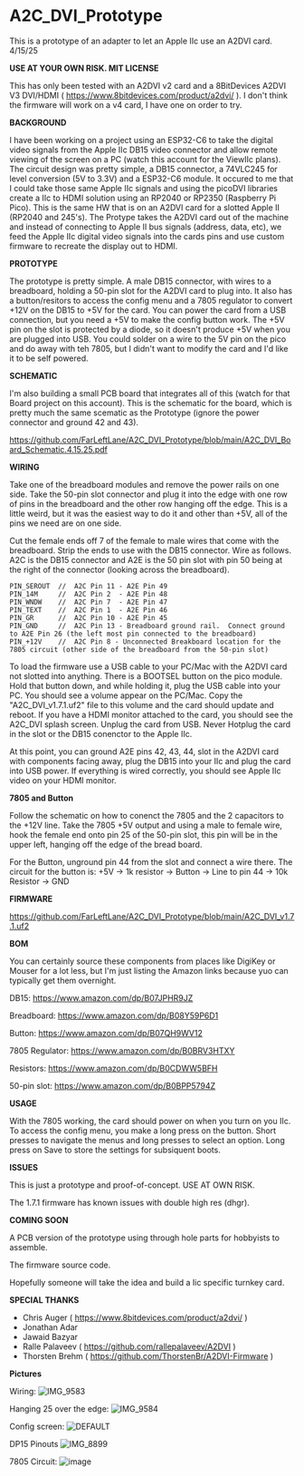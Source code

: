 # A2C_DVI_Prototype

This is a prototype of an adapter to let an Apple IIc use an A2DVI card. 4/15/25

**USE AT YOUR OWN RISK.   MIT LICENSE**

This has only been tested with an A2DVI v2 card and a 8BitDevices A2DVI V3 DVI/HDMI ( https://www.8bitdevices.com/product/a2dvi/ ).  I don't think the firmware will work on a v4 card, I have one on order to try.

**BACKGROUND**

I have been working on a project using an ESP32-C6 to take the digital video signals from the Apple IIc DB15 video connector and allow remote viewing of the screen on a PC (watch this account for the ViewIIc plans).   The circuit design was pretty simple, a DB15 connector, a 74VLC245 for level conversion (5V to 3.3V) and a ESP32-C6 module.   It occured to me that I could take those same Apple IIc signals and using the picoDVI libraries create a IIc to HDMI solution using an RP2040 or RP2350 (Raspberry Pi Pico).   This is the same HW that is on an A2DVI card for a slotted Apple II (RP2040 and 245's).  The Protype takes the A2DVI card out of the machine and instead of connecting to Apple II bus signals (address, data, etc), we feed the Apple IIc digital video signals into the cards pins and use custom firmware to recreate the display out to HDMI.

**PROTOTYPE**

The prototype is pretty simple.   A male DB15 connector, with wires to a breadboard, holding a 50-pin slot for the A2DVI card to plug into.  It also has a button/resitors to access the config menu and a 7805 regulator to convert +12V on the DB15 to +5V for the card.  You can power the card from a USB connection, but you need a +5V to make the config button work.  The +5V pin on the slot is protected by a diode, so it doesn't produce +5V when you are plugged into USB.  You could solder on a wire to the 5V pin on the pico and do away with teh 7805, but I didn't want to modify the card and I'd like it to be self powered.

**SCHEMATIC**

I'm also building a small PCB board that integrates all of this (watch for that Board project on this account).   This is the schematic for the board, which is pretty much the same scematic as the Prototype (ignore the power connector and ground 42 and 43).

https://github.com/FarLeftLane/A2C_DVI_Prototype/blob/main/A2C_DVI_Board_Schematic.4.15.25.pdf

**WIRING**

Take one of the breadboard modules and remove the power rails on one side.   Take the 50-pin slot connector and plug it into the edge with one row of pins in the breadboard and the other row hanging off the edge.  This is a little weird, but it was the easiest way to do it and other than +5V, all of the pins we need are on one side.

Cut the female ends off 7 of the female to male wires that come with the breadboard.  Strip the ends to use with the DB15 connector.  Wire as follows.  A2C is the DB15 connector and A2E is the 50 pin slot with pin 50 being at the right of the connector (looking across the breadboard).

```
PIN_SEROUT  //  A2C Pin 11 - A2E Pin 49
PIN_14M     //  A2C Pin 2  - A2E Pin 48
PIN_WNDW    //  A2C Pin 7  - A2E Pin 47
PIN_TEXT    //  A2C Pin 1  - A2E Pin 46
PIN_GR      //  A2C Pin 10 - A2E Pin 45
PIN_GND     //  A2C Pin 13 - Breadboard ground rail.  Connect ground to A2E Pin 26 (the left most pin connected to the breadboard)
PIN_+12V    //  A2C Pin 8 - Unconnected Breakboard location for the 7805 circuit (other side of the breadboard from the 50-pin slot)

```
To load the firmware use a USB cable to your PC/Mac with the A2DVI card not slotted into anything.   There is a BOOTSEL button on the pico module.  Hold that button down, and while holding it, plug the USB cable into your PC.   You should see a volume appear on the PC/Mac.  Copy the "A2C_DVI_v1.7.1.uf2" file to this volume and the card should update and reboot.   If you have a HDMI monitor attached to the card, you should see the A2C_DVI splash screen.  Unplug the card from USB.  Never Hotplug the card in the slot or the DB15 conenctor to the Apple IIc.

At this point, you can ground A2E pins 42, 43, 44, slot in the A2DVI card with components facing away, plug the DB15 into your IIc and plug the card into USB power.  If everything is wired correctly, you should see Apple IIc video on your HDMI monitor.

**7805 and Button**

Follow the schematic on how to conenct the 7805 and the 2 capacitors to the +12V line.  Take the 7805 +5V output and using a male to female wire, hook the female end onto pin 25 of the 50-pin slot, this pin will be in the upper left, hanging off the edge of the bread board.

For the Button, unground pin 44 from the slot and connect a wire there.  The circuit for the button is:
+5V -> 1k resistor -> Button -> Line to pin 44 -> 10k Resistor -> GND

**FIRMWARE**

https://github.com/FarLeftLane/A2C_DVI_Prototype/blob/main/A2C_DVI_v1.7.1.uf2

**BOM**

You can certainly source these components from places like DigiKey or Mouser for a lot less, but I'm just listing the Amazon links because yuo can typically get them overnight.

DB15: https://www.amazon.com/dp/B07JPHR9JZ

Breadboard: https://www.amazon.com/dp/B08Y59P6D1

Button: https://www.amazon.com/dp/B07QH9WV12

7805 Regulator: https://www.amazon.com/dp/B0BRV3HTXY

Resistors: https://www.amazon.com/dp/B0CDWW5BFH

50-pin slot: https://www.amazon.com/dp/B0BPP5794Z

**USAGE**

With the 7805 working, the card should power on when you turn on you IIc.  To access the config menu, you make a long press on the button.   Short presses to navigate the menus and long presses to select an option.  Long press on Save to store the settings for subsiquent boots.

**ISSUES**

This is just a prototype and proof-of-concept.  USE AT OWN RISK.

The 1.7.1 firmware has known issues with double high res (dhgr).

**COMING SOON**

A PCB version of the prototype using through hole parts for hobbyists to assemble.

The firmware source code.

Hopefully someone will take the idea and build a Iic specific turnkey card.


**SPECIAL THANKS**

- Chris Auger ( https://www.8bitdevices.com/product/a2dvi/ )
- Jonathan Adar
- Jawaid Bazyar
- Ralle Palaveev ( https://github.com/rallepalaveev/A2DVI )
- Thorsten Brehm ( https://github.com/ThorstenBr/A2DVI-Firmware )


**Pictures**

Wiring:
![IMG_9583](https://github.com/user-attachments/assets/db2454a1-fe21-46ba-a97c-f622e7adc96e)

Hanging 25 over the edge:
![IMG_9584](https://github.com/user-attachments/assets/aacbc47c-f8d5-4ea8-af98-b17cc606463b)

Config screen:
![DEFAULT](https://github.com/user-attachments/assets/00f029e0-050e-4da7-86ac-1dbc8562bdf5)

DP15 Pinouts
![IMG_8899](https://github.com/user-attachments/assets/4d250206-9c86-4687-9743-096d6ff55ef8)

7805 Circuit:
![image](https://github.com/user-attachments/assets/ae684c7b-1a18-4d3e-9874-b82fae98b99a)




